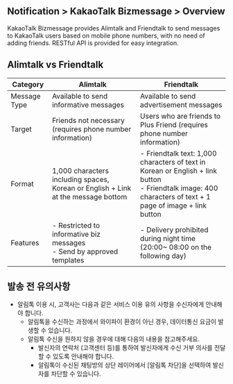 ## Notification > KakaoTalk Bizmessage > Overview

KakaoTalk Bizmessage provides Alimtalk and Friendtalk to send messages to KakaoTalk users based on mobile phone numbers, with no need of adding friends.
RESTful API is provided for easy integration.

## Alimtalk vs Friendtalk
| Category     | Alimtalk                                                     | Friendtalk                                                   |
| ------------ | ------------------------------------------------------------ | ------------------------------------------------------------ |
| Message Type | Available to send informative messages                       | Available to send advertisement messages                     |
| Target       | Friends not necessary (requires phone number information)    | Users who are friends to Plus Friend (requires phone number information) |
| Format       | 1,000 characters including spaces, Korean or English + Link at the message bottom | - Friendtalk text: 1,000 characters of text in Korean or English + link button<br />- Friendtalk image: 400 characters of text + 1 page of image + link button |
| Features     | - Restricted to informative biz messages <br />- Send by approved templates | - Delivery prohibited during night time  (20:00~ 08:00 on the following day) |

## 발송 전 유의사항
* 알림톡 이용 시, 고객사는 다음과 같은 서비스 이용 유의 사항을 수신자에게 안내해야 합니다.
  * 알림톡을 수신하는 과정에서 와이파이 환경이 아닌 경우, 데이터통신 요금이 발생할 수 있습니다.
  * 알림톡 수신을 원하지 않을 경우에 대해 다음의 내용을 참고해주세요.
    * 발신자의 연락처 (고객센터 등)를 통하여 발신자에게 수신 거부 의사를 전달할 수 있도록 안내해야 합니다.
    * 알림톡이 수신된 채팅방의 상단 레이어에서 [알림톡 차단]을 선택하여 발신자를 차단할 수 있습니다.
